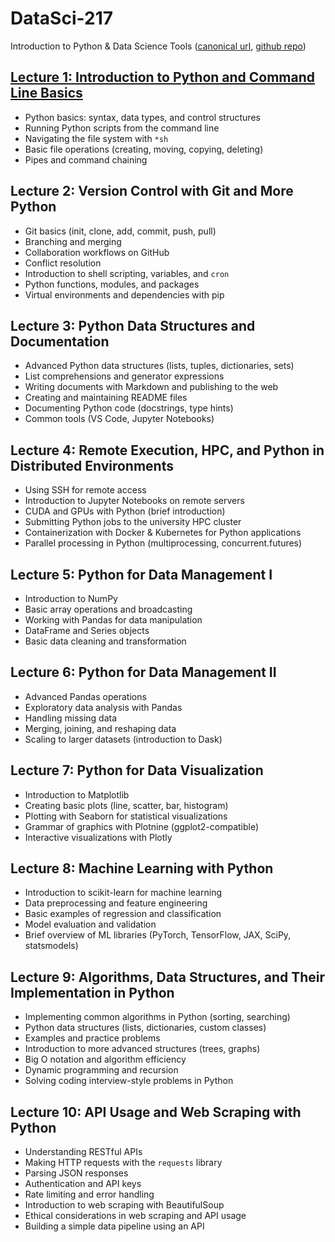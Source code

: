 # DataSci-217
Introduction to Python & Data Science Tools ([canonical url](https://ds217.badmath.org), [github repo](https://github.com/christopherseaman/datasci_217))

## [Lecture 1: Introduction to Python and Command Line Basics](lecture01.html)
- Python basics: syntax, data types, and control structures
- Running Python scripts from the command line
- Navigating the file system with `*sh`
- Basic file operations (creating, moving, copying, deleting)
- Pipes and command chaining

## Lecture 2: Version Control with Git and More Python
- Git basics (init, clone, add, commit, push, pull)
- Branching and merging
- Collaboration workflows on GitHub
- Conflict resolution 
- Introduction to shell scripting, variables, and `cron`
- Python functions, modules, and packages
- Virtual environments and dependencies with pip

## Lecture 3: Python Data Structures and Documentation
- Advanced Python data structures (lists, tuples, dictionaries, sets)
- List comprehensions and generator expressions
- Writing documents with Markdown and publishing to the web
- Creating and maintaining README files
- Documenting Python code (docstrings, type hints)
- Common tools (VS Code, Jupyter Notebooks)

## Lecture 4: Remote Execution, HPC, and Python in Distributed Environments
- Using SSH for remote access
- Introduction to Jupyter Notebooks on remote servers
- CUDA and GPUs with Python (brief introduction)
- Submitting Python jobs to the university HPC cluster
- Containerization with Docker & Kubernetes for Python applications
- Parallel processing in Python (multiprocessing, concurrent.futures)

## Lecture 5: Python for Data Management I
- Introduction to NumPy
- Basic array operations and broadcasting
- Working with Pandas for data manipulation
- DataFrame and Series objects
- Basic data cleaning and transformation

## Lecture 6: Python for Data Management II
- Advanced Pandas operations
- Exploratory data analysis with Pandas
- Handling missing data
- Merging, joining, and reshaping data
- Scaling to larger datasets (introduction to Dask)

## Lecture 7: Python for Data Visualization
- Introduction to Matplotlib
- Creating basic plots (line, scatter, bar, histogram)
- Plotting with Seaborn for statistical visualizations
- Grammar of graphics with Plotnine (ggplot2-compatible)
- Interactive visualizations with Plotly

## Lecture 8: Machine Learning with Python
- Introduction to scikit-learn for machine learning
- Data preprocessing and feature engineering
- Basic examples of regression and classification
- Model evaluation and validation
- Brief overview of ML libraries (PyTorch, TensorFlow, JAX, SciPy, statsmodels)

## Lecture 9: Algorithms, Data Structures, and Their Implementation in Python
- Implementing common algorithms in Python (sorting, searching)
- Python data structures (lists, dictionaries, custom classes)
- Examples and practice problems
- Introduction to more advanced structures (trees, graphs)
- Big O notation and algorithm efficiency
- Dynamic programming and recursion
- Solving coding interview-style problems in Python

## Lecture 10: API Usage and Web Scraping with Python
- Understanding RESTful APIs
- Making HTTP requests with the `requests` library
- Parsing JSON responses
- Authentication and API keys
- Rate limiting and error handling
- Introduction to web scraping with BeautifulSoup
- Ethical considerations in web scraping and API usage
- Building a simple data pipeline using an API
